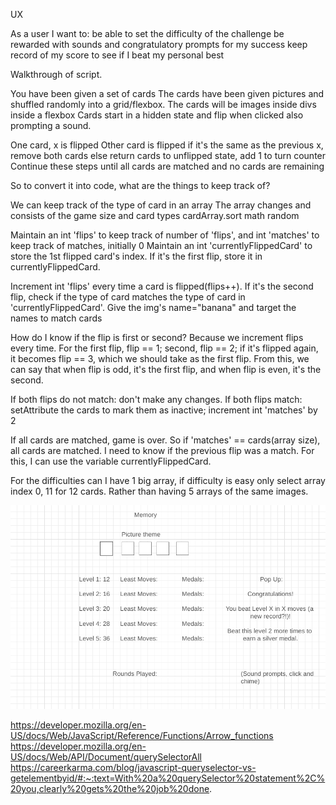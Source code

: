 UX

As a user I want to:
be able to set the difficulty of the challenge
be rewarded with sounds and congratulatory prompts for my success
keep record of my score to see if I beat my personal best 

Walkthrough of script.

You have been given a set of cards
The cards have been given pictures and shuffled randomly into a grid/flexbox.
The cards will be images inside divs inside a flexbox
Cards start in a hidden state and flip when clicked also prompting a sound.

One card, x is flipped
Other card is flipped
    if it's the same as the previous x, remove both cards
        else return cards to unflipped state, add 1 to turn counter
Continue these steps until all cards are matched and no cards are remaining

So to convert it into code, what are the things to keep track of?

We can keep track of the type of card in an array
The array changes and consists of the game size and card types
cardArray.sort math random

Maintain an int 'flips' to keep track of number of 'flips', and int 'matches' to keep track of matches, initially 0
Maintain an int 'currentlyFlippedCard' to store the 1st flipped card's index.
If it's the first flip, store it in currentlyFlippedCard.

Increment int 'flips' every time a card is flipped(flips++).
If it's the second flip, check if the type of card matches the type of card in 'currentlyFlippedCard'.
Give the img's name="banana" and target the names to match cards

How do I know if the flip is first or second? Because we increment flips every time.
For the first flip, flip == 1; second, flip == 2; if it's flipped again, it becomes flip == 3, which we should take as the first flip.
From this, we can say that when flip is odd, it's the first flip, and when flip is even, it's the second.

If both flips do not match: don't make any changes.
If both flips match: setAttribute the cards to mark them as inactive; increment int 'matches' by 2

If all cards are matched, game is over. So if 'matches' == cards(array size), all cards are matched.
I need to know if the previous flip was a match. For this, I can use the variable currentlyFlippedCard.

For the difficulties can I have 1 big array, if difficulty is easy only select array index 0, 11 for 12 cards. Rather than having 5 arrays of the same images.

![Wireframe Image](/assets/images/wireframe.png)

https://developer.mozilla.org/en-US/docs/Web/JavaScript/Reference/Functions/Arrow_functions
https://developer.mozilla.org/en-US/docs/Web/API/Document/querySelectorAll
https://careerkarma.com/blog/javascript-queryselector-vs-getelementbyid/#:~:text=With%20a%20querySelector%20statement%2C%20you,clearly%20gets%20the%20job%20done.